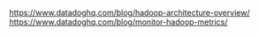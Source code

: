 https://www.datadoghq.com/blog/hadoop-architecture-overview/
https://www.datadoghq.com/blog/monitor-hadoop-metrics/
